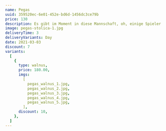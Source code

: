 ```yaml
---
name: Pegas
uuid: 359520ec-6e01-452e-bd6d-1456dc3ce79b
price: 130
description: Es gibt im Moment in diese Mannschaft, oh, einige Spieler vergessen ihnen Profi was sie sind. Ich lese nicht sehr viele Zeitungen, aber ich habe gehört viele Situationen. Erstens. wir haben nicht offensiv gespielt. Es gibt keine deutsche Mannschaft spielt offensiv und die Name offensiv wie Bayern. Letzte Spiel hatten wir in Platz drei Spitzen. Elber, Jancka und dann Zickler. Wir müssen nicht vergessen Zickler. Zickler ist eine Spitzen mehr, Mehmet eh mehr Basler.
image: pegas-stolica-1.jpg
deliveryTime: 3
deliveryVariants: Day
date: 2021-03-03
discount: 7
variants:
  [
    {
      type: walnus,
      price: 180.00,
      imgs:
        [
          pegas_walnus_1.jpg,
          pegas_walnus_2.jpg,
          pegas_walnus_3.jpg,
          pegas_walnus_4.jpg,
          pegas_walnus_5.jpg,
        ],
      discount: 10,
    },
  ]
---
```

